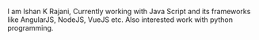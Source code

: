 I am Ishan K Rajani, Currently working with Java Script and its frameworks like AngularJS, NodeJS, VueJS etc. Also interested work with python programming.

